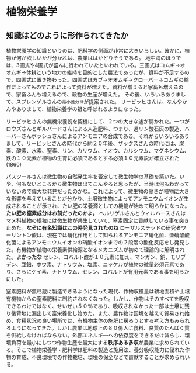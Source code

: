 # 植物栄養学

## 知識はどのように形作られてきたか

植物栄養学の知識というのは、肥料学の側面が非常に大きいらしい。確かに、植物が何が欲しいかが分かれは、農業ははかどりそうである。
地中海のほうでは、3圃式や4圃式が盛んに行われていたといわれている。三圃式はコムギ→オオムギ→休耕という地力の維持を目的とした農法であったが、資料が不足するので、四圃式に置き換わった。四圃式はカブ→オオムギ→クローバー→コムギの輪作によってものでこれによって資料が増えた。資料が増えると家畜も増えるので、家畜ふんも増えるので、穀物の生産が増えた。
その後、いろいろありまして、スプレンゲルさんの`最小養分律`が提案された。
リービッヒさんは、なんやかんやありまして、植物栄養学の祖と呼ばれるようになった。

リービッヒさんの無機栄養説を契機にして、２つの大きな途が開かれた。一つがロウズさんとギルバードさんによる人造肥料、つまり、過リン酸石灰の製造、ハーバーさんボッシュさんによるアンモニアの合成である。それからいろいろありまして、リービッヒさんの時代から約２０年後、ザックスさんの時代には、炭素、酸素、水素、窒素、リン、カリウム、イオウ、カルシウム、マグネシウム、鉄の１０元素が植物の生育に必須であるとする必須１０元素説が確立された(1860)

パスツールさんは微生物の自然発生率を否定して微生物学の基礎を築いた。いや、何もないところから微生物は出てこんやろと思ったが、当時は何もわかっていないので偉大な発見だったのかな。これによって、微生物の働きが植物に大きな影響を与えていることが分かり、土壌微生物によってアンモニウムイオンが生成されることが示され、たい肥の栄養源としての機能が始めて明らかになった。**たい肥の窒素成分はお前だったのかよ。**
ヘルリゲルさんとウィルハースさんはマメ科植物の根粒には微生物が共生していて、窒素固定に貢献している事を突き止めた。**なぞに有名知識はこの時発見されたのね**
ローザルステッドの研究者ワーリントン酸は、現在では硝化作用として知られるアンモニア硝化菌、亜硝酸酸化菌によるアンモニウムイオンの硝酸イオンまでの２段階の酸化反応をし発見した。有機物が植物の栄養素供給源となるメカニズムが初めて理論的に解明された。**よかったな**
セレン、コバルト酸が１０元素に加え、マンガン、銅、モリブデン、亜鉛、ホウ素、ナトリウム、塩素、ニッケルが植物の微量必須元素であり、さらにケイ素、ナトリウム、セレン、コバルトが有用元素である事を明らかにした。

窒素肥料が無尽蔵に製造できるようになった現代、作物収穫量は耕地面積や土壌有機物からの窒素肥料に制約されなくなった。しかし、作物はそのすべてを吸収できるわけではなく、せいぜい５０％であり、吸収されなかった一部は土壌に残り後背地に漏出して富栄養化し始めた。また、農作物は国境を越えて貿易され始め、食糧状況の良い場所では、有機物主体の施肥に戻ろうとする考え方もみられるようになってきた。しかし農業は地球上の８０億人に食料、良質のたんぱく質を供給しなければならない。外部エネルギ―への依存度をできるだけ減らし、環境負荷を最小にしつつ作物生産を最大にする**秩序ある多収**が農業に求められている。そこで植物栄養学・肥料学は肥料の製造と施用法、養分吸収能力に優れた作物の育成、不良環境での作物栽培、環境の保全などで貢献することが求められいる。



